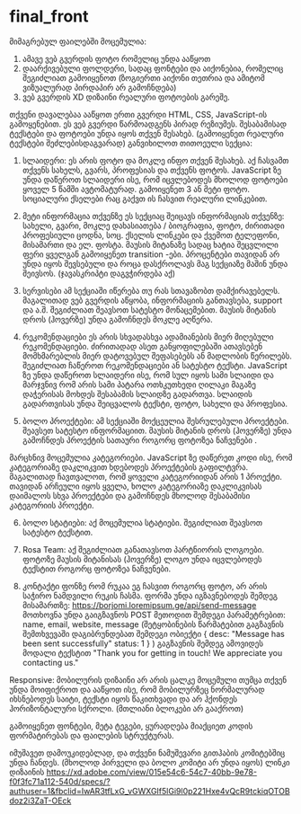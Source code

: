 # final_front
მიმაგრებულ ფაილებში მოცემულია:

1. ამავე ვებ გვერდის ფოტო რომელიც უნდა ააწყოთ
2. დაარქივებული ფოლდერი, სადაც ფონტები და აიქონებია, რომელიც შეგიძლიათ გამოიყენოთ (ზოგიერთი აიქონი თეთრია და ამიტომ ვიზუალურად პირდაპირ არ გამოჩნდება)
3. ვებ გვერდის XD დიზაინი რეალური ფოტოების გარეშე. 


თქვენი დავალებაა ააწყოთ ერთი გვერდი HTML, CSS, JavaScript-ის გამოყენებით.
ეს ვებ გვერდი წარმოადგენს პირად რეზიუმეს. შესაბამისად ტექსტები და ფოტოები უნდა იყოს თქვენ შესახებ. (გამოიყენეთ რეალური ტექსტები შეძლებისდაგვარად)
განვიხილოთ თითოეული სექცია:


1. სლაიდერი:
ეს არის ფოტო და მოკლე ინფო თქვენ შესახებ. აქ ჩასვამთ თქვენს სახელს, გვარს, პროფესიას და თქვენს ფოტოს.
JavaScript ზე უნდა დაწეროთ სლაიდერი ისე, რომ იცვლებოდეს მხოლოდ ფოტოები ყოველ 5 წამში ავტომატურად. გამოიყენეთ 3 ან მეტი ფოტო.
სოციალური ქსელები რაც გაქვთ ის ჩასვით რეალური ლინკებით.


2. მეტი ინფორმაცია თქვენზე
ეს სექციაც შეიცავს ინფორმაციას თქვენზე: სახელი, გვარი, მოკლე დახასიათება / ბიოგრაფია, ფოტო, ძირითადი პროფესიული ცოდნა, სოც. ქსელის ლინკები და ქვემოთ ტელეფონი, მისამართი და ელ. ფოსტა.
მაუსის მიტანაზე სადაც ხატია შეცვლილი ფერი ყველგან გამოიყენეთ transition -ები.
პროცენტები თავიდან არ უნდა იყოს შევსებული და როცა დასქროლავს მაგ სექციაზე მაშინ უნდა შეივსოს. (ჯავასკრიპტი დაგვჭირდება აქ)


3. სერვისები
ამ სექციაში იწერება თუ რას სთავაზობთ დამქირავებელს. მაგალითად ვებ გვერდის აწყობა, ინფორმაციის განთავსება, support და ა.შ. შეგიძლიათ შეავსოთ სატესტო მონაცემებით. მაუსის მიტანის დროს (ჰოვერზე) უნდა გამოჩნდეს მოკლე აღწერა. 

4. რეკომენდაციები
ეს არის სხვადასხვა ადამიანების მიერ მიღებული რეკომენდაციები. ძირითადად ასეთ განყოფილებაში ათავსებენ მომხმარებლის მიერ დატოვებულ შეფასებებს ან მადლობის წერილებს. შეგიძლიათ ჩაწეროთ რეკომენდაციები ან სატესტო ტექსტი.
JavaScript ზე უნდა დაწეროთ სლაიდერი ისე, რომ სულ იყოს სამი სლაიდი და მარჯვნივ რომ არის სამი პატარა ოთხკუთხედი ღილაკი მაგაზე დაჭერისას მოხდეს შესაბამის სლაიდზე გადართვა.
სლაიდის გადართვისას უნდა შეიცვალოს ტექსტი, ფოტო, სახელი და პროფესია.


5. ბოლო პროექტები:
ამ სექციაში მოქცეულია შესრულებული პროექტები. შეავსეთ სატესტო ინფორმაციით. მაუსის მიტანის დროს  (ჰოვერზე) უნდა გამოჩნდეს პროექტის სათაური როგორც ფოტოზეა ნაჩვენები . 

მარცხნივ მოცემულია კატეგორიები. JavaScript ზე დაწერეთ კოდი ისე, რომ კატეგორიაზე დაკლიკვით ხდებოდეს პროექტების გაფილტვრა. მაგალითად ჩავთვალოთ, რომ ყოველი კატეგორიიდან არის 1 პროექტი. თავიდან არჩეული იყოს ყველა, ხოლო კატეგორიაზე დაკლიკვისას დაიმალოს სხვა პროექტები და გამოჩნდეს მხოლოდ შესაბამისი კატეგორიის პროექტი.


6. ბოლო სტატიები:
აქ მოცემულია სტატიები. შეგიძლიათ შეავსოთ სატესტო ტექსტით. 

7. Rosa Team:
აქ შეგიძლიათ განათავსოთ პარტნიორის ლოგოები. ფოტოზე მაუსის მიტანისას  (ჰოვერზე) ლოგო უნდა იცვლებოდეს ტექსტით როგორც ფოტოზეა ნაჩვენები.

8. კონტაქტი
ფონზე რომ რუკაა ეგ ჩასვით როგორც ფოტო, არ არის საჭირო ნამდვილი რუკის ჩასმა. ფორმა უნდა იგზავნებოდეს შემდეგ მისამართზე:
https://borjomi.loremipsum.ge/api/send-message
მოთხოვნა უნდა გაიგზავნოს POST მეთოდით შემდეგი პარამეტრებით: name, email, website, message
(შეტყობინების წარმატებით გაგზავნის შემთხვევაში დაგიბრუნდებათ  შემდეგი ობიექტი
{
desc: "Message has been sent successfully"
status: 1
}
)
გაგზავნის შემდეგ ამოვიდეს მოდალი ტექსტით "Thank you for getting in touch! We appreciate you contacting us."



Responsive:
მობილურის დიზაინი არ არის ცალკე მოცემული თუმცა თქვენ უნდა მოიფიქროთ და ააწყოთ ისე, რომ მობილურზეც ნორმალურად იხსნებოდეს საიტი, ტექსტი იყოს წაკითხვადი და არ ჰქონდეს ჰორიზონტალური სქროლი. (მთლიანი ბლოკები არ გააქროთ)

გამოიყენეთ ფონტები, მეტა ტეგები, ყურადღება მიაქციეთ კოდის ფორმატირებას და ფაილების სტრუქტურას.


იმუშავეთ დამოუკიდებლად, და თქვენი ნამუშევარი გითჰაბის კომიტებშიც უნდა ჩანდეს. (მხოლოდ პირველი და ბოლო კომიტი არ უნდა იყოს)
ლინკი დიზაინის https://xd.adobe.com/view/015e54c6-54c7-40bb-9e78-f0f3fc71a112-540d/specs/?authuser=1&fbclid=IwAR3tfLxG_vGWXGIf5lGi9l0p221Hxe4vQcR9tckiqOTOBdoz2i3ZaT-OEck
